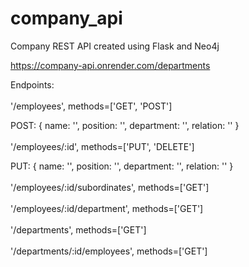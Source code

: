 # company_api

Company REST API created using Flask and Neo4j

https://company-api.onrender.com/departments

Endpoints:
\
\
'/employees', methods=['GET', 'POST']

POST:
{
name: '',
position: '',
department: '',
relation: ''
}
\
\
'/employees/:id', methods=['PUT', 'DELETE']

PUT:
{
name: '',
position: '',
department: '',
relation: ''
}
\
\
'/employees/:id/subordinates', methods=['GET']
\
\
'/employees/:id/department', methods=['GET']
\
\
'/departments', methods=['GET']
\
\
'/departments/:id/employees', methods=['GET']
